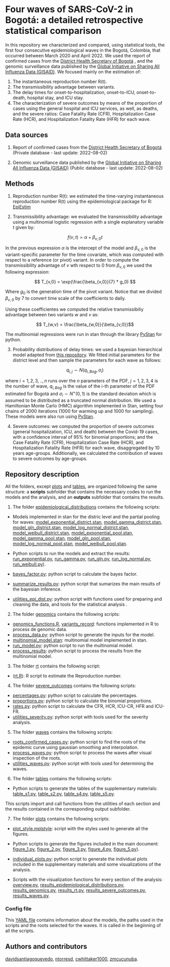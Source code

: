 # Four waves of SARS-CoV-2 in Bogotá: a detailed retrospective statistical comparison

In this repository we characterized and compared, using statistical tools, the first four consecutive epidemiological waves in the Bogotá, Colombia, that occurred between March 2020 and April 2022. We used the report of confirmed cases from the [District Health Secretary of Bogotá](https://datosabiertos.bogota.gov.co/dataset/numero-de-casos-confirmados-por-el-laboratorio-de-covid-19-bogota-d-c) , and the genomic surveillance data published by the [Global Initiative on Sharing All Influenza Data (GISAID)](https://gisaid.org/). We focused mainly on the estimation of:

1. The instantaneous reproduction number R(t).
2. The transmissibility advantage between variants.
3. The delay times for onset-to-hospitalization, onset-to-ICU, onset-to-death, hospital stay, and ICU stay. 
4. The characterization of severe outcomes by means of the proportion of cases using the general hospital and ICU services, as well, as deaths, and the severe ratios: Case Fatality Rate (CFR), Hospitalization Case Rate (HCR), and Hospitalization Fatality Rate (HFR) for each wave. 

## Data sources

1. Report of confirmed cases from the [District Health Secretary of Bogotá](https://datosabiertos.bogota.gov.co/dataset/numero-de-casos-confirmados-por-el-laboratorio-de-covid-19-bogota-d-c) (Private database - last update: 2022-08-02)

2. Genomic surveillance data published by the [Global Initiative on Sharing All Influenza Data (GISAID)](https://gisaid.org/) (Public database - last update: 2022-08-02)

## Methods

1. Reproduction number R(t): we estimated the time-varying instantaneous reproduction number R(t) using the epidemiological package for R: [EpiEstim](https://cran.r-project.org/web/packages/EpiEstim/index.html)

2. Transmissibility advantage: we evaluated the transmissibility advantage using a multinomial logistic regression with a single explanatory variable $t$ given by:

$$f(v,t)=\alpha + \beta_{v,0}t$$

In the previous expression $\alpha$ is the intercept of the model and $\beta_{v,0}$ is the variant-specific parameter for the time covariate, which was computed with respect to a reference (or pivot) variant. In order to compute the transmissibility advantage of $v$ wth respect to $0$ from $\beta_{v,0}$ we used the following expression:

$$ T_{v,0} = \exp(\frac{\beta_{v,0}}{7} * g_0) $$

Where $g_0$ is the generation time of the pivot variant. Notice that we divided $\beta_{v,0}$ by 7 to convert time scale of the coefficients to daily.

Using these coefficientes we computed the relative transmissibiliy advantage between two variants $w$ and $v$ as:

$$ T_{w,v} = \frac{\beta_{w,0}}{\beta_{v,0}}$$

The multinomial regressions were run in stan through the library [PyStan](https://pystan.readthedocs.io/en/latest/) for python.

3. Probability distributions of delay times: we used a bayesian hierarchical model adapted from [this repository](https://github.com/mrc-ide/Brazil_COVID19_distributions). We fitted initial parameters for the district level and then sample the parameters for each wave as follows:

$$q_{i,j} \sim N(q_{i, Bog},\sigma_i)$$

where $i=1,2,3, .., n$ runs over the $n$ parameters of the PDF, $j=1,2,3,4$ is the number of wave, $q_{i, Bog}$ is the value of the i-th parameter of the PDF estimated for Bogotá and $\sigma_i \sim N^+(0,1)$ is the standard deviation which is assumed to be distributed as a truncated normal distribution. We used a Hamiltonian Monte Carlo (HMC) algorithm implemented in Stan, setting four chains of 2000 iterations (1000 for warming up and 1000 for sampling). These models were also run using [PyStan](https://pystan.readthedocs.io/en/latest/).

4. Severe outcomes: we computed the proportion of severe outcomes (general hospitalization, ICU, and death) between the Covid-19 cases, with a confidence interval of 95% for binomial proportions; and the Case Fatality Rate (CFR), Hospitalization Case Rate (HCR), and Hospitalization Fatality Rate (HFR) for each wave, disaggregated by 10 years age-groups. Additionally, we calculated the contribution of waves to severe outcomes by age-groups.

## Repository description

All the folders, except [plots](/plots/) and [tables](/tables/), are organized following the same structure: a **scripts** subfolder that contains the necessary codes to run the models and the analysis, and an **outputs** subfolder that contains the results. 

1. The folder [epidemiological_distributions](/epidemiological_distributions/) contains the following scripts:
* Models implemented in stan for the distric level and the partial pooling for waves: [model_exponential_district.stan](/epidemiological_distributions/scripts/model_exponential_district.stan), [model_gamma_district.stan](/epidemiological_distributions/scripts/model_gamma_district.stan), [model_gln_district.stan](/epidemiological_distributions/scripts/model_gln_district.stan), [model_log_normal_district.stan](/epidemiological_distributions/scripts/model_log_normal_district.stan), [model_weibull_district.stan](/epidemiological_distributions/scripts/model_exponential_district.stan), [model_exponential_pool.stan](/epidemiological_distributions/scripts/model_exponential_pool.stan), [model_gamma_pool.stan](/epidemiological_distributions/scripts/model_gamma_pool.stan), [model_gln_pool.stan](/epidemiological_distributions/scripts/model_gln_pool.stan), [model_log_normal_pool.stan](/epidemiological_distributions/scripts/model_log_normal_pool.stan), [model_weibull_pool.stan](/epidemiological_distributions/scripts/model_exponential_pool.stan).

* Python scripts to run the models and extract the results: [run_exponential.py](/epidemiological_distributions/scripts/run_exponential.py), [run_gamma.py](/epidemiological_distributions/scripts/run_gamma.py), [run_gln.py](/epidemiological_distributions/scripts/run_gln.py), [run_log_normal.py](/epidemiological_distributions/scripts/run_log_normal.py), [run_weibull.py](/epidemiological_distributions/scripts/run_weibull.py)).

* [bayes_factor.py](/epidemiological_distributions/scripts/bayes_factors.py): python script to calculate the bayes factor.
* [summarize_results.py](/epidemiological_distributions/scripts/summarize_results.py): python script that sumarizes the main results of the bayesian inference.
* [utilities_epi_dist.py](/epidemiological_distributions/scripts/utilities_epi_dist.py): python script with functions used for preparing and cleaning the data, and tools for the statistical analysis .

2. The folder [genomics](/genomics/) contains the following scripts:
* [genomics_functions.R](/genomics/scripts/genomics_functions.R), [variants_record](/genomics/scripts/variants_recod.R): functions implemented in R to process de genomic data.
* [process_data.py](/genomics/scripts/process_data.py): python script to generate the inputs for the model.
* [multinomial_model.stan](/genomics/scripts/multinomial_model.stan): multinomial model implemented in stan. 
* [run_model.py](/genomics/scripts/run_model.py): python script to run the multinomial model.
* [process_results](/genomics/scripts/process_results.py): python script to process the results from the multinomial model.

3. The folder [rt](/rt/) contains the following script:
* ([rt.R](/rt/scripts/rt.R)): R script to estimate the Reproduction number. 

4. The folder [severe_outcomes](/severe_outcomes/) contains the following scripts:
* [percentages.py](/severe_outcomes/scripts/percentages.py): python script to calculate the percentages.
* [proportions.py](/severe_outcomes/scripts/proportions.py): python script to calculate the binomial proportions.
* [rates.py](/severe_outcomes/scripts/rates.py): python script to calculate the CFR, HCR, ICU-CR, HFR and ICU-FR.
* [utilities_severity.py](/severe_outcomes/scripts/utilities_severity.py): python script with tools used for the severity analysis.

5. The folder [waves](/waves/) contains the following scripts:
* [roots_confirmed_cases.py](/waves/scripts/roots_confirmed_cases.py): python script to find the roots of the epidemic curve using gaussian smoothing and interpolation.
* [process_waves.py](/waves/scripts/process_waves.py): python script to process the waves after visual inspection of the roots.
* [utilities_waves.py](/waves/scripts/utilities_waves.py): python script with tools used for determining the waves.

6. The folder [tables](/tables/) contains the following scripts:
* Python scripts to generate the tables of the supplementary materials: [table_s1.py](/tables/table_s1.py), [table_s2.py](/tables/table_s2.py), [table_s4.py](/tables/table_s4.py), [table_s5.py](/tables/table_s5.py). 

This scripts import and call functions from the utilities of each section and the results contained in the corresponding output subfolder.

7. The folder [plots](/tables/) contains the following scripts:
* [plot_style.mplstyle](/plots/plot_style.mplstyle): script with the styles used to generate all the figures.
* Python scripts to generate the figures included in the main document: [figure_1.py](/plots/figure_1.py), [figure_2.py](/plots/figure_2.py), [figure_3.py](/plots/figure_3.py), [figure_4.py](/plots/figure_4.py), [figure_5.py](/plots/figure_5.py)).

* [individual_plots.py](/plots/individual_plots.py): python script to generate the individual plots included in the supplementary materials and some visualizations of the analysis.
* Scripts with the visualization functions for every section of the analysis: [overview.py](/plots/overview.py), [results_epidemiological_distributions.py](/plots/results_epidemiological_distributions.py), [results_genomics.py](/plots/results_genomics.py), [results_rt.py](/plots/results_rt.py), [results_severe_outcomes.py](/plots/results_severe_outcomes.py), [results_waves.py](/plots/results_waves.py).

### Config file
This [YAML file](/config.yml) contains information about the models, the paths used in the scripts and the roots selected for the waves. It is called in the beginning of all the scripts.

## Authors and contributors
[davidsantiagoquevedo](https://github.com/davidsantiagoquevedo/), [ntorresd](https://github.com/ntorresd/), [cwhittaker1000](https://github.com/cwhittaker1000/), [zmcucunuba](https://github.com/zmcucunuba).